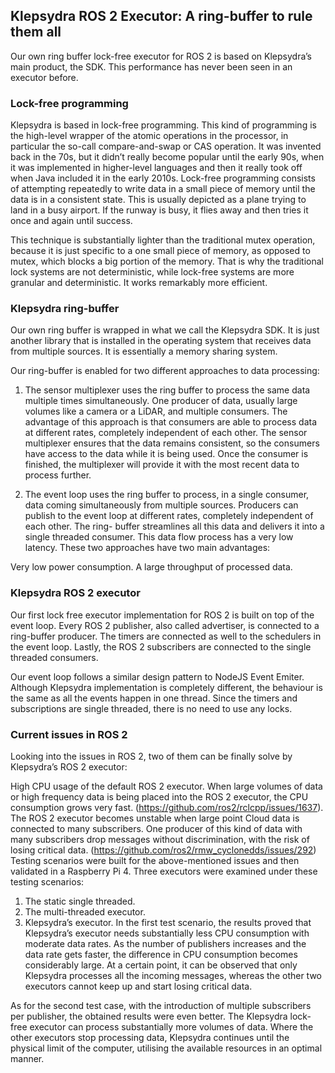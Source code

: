 ## Klepsydra ROS 2 Executor: A ring-buffer to rule them all

Our own ring buffer lock-free executor for ROS 2 is based on Klepsydra’s main product, the SDK. This performance has never been seen in an executor before.

### Lock-free programming

Klepsydra is based in lock-free programming. This kind of programming is the high-level wrapper of the atomic operations in the processor, in particular the so-call compare-and-swap or CAS operation. It was invented back in the 70s, but it didn’t really become popular until the early 90s, when it was implemented in higher-level languages and then it really took off when Java included it in the early 2010s.
Lock-free programming consists of attempting repeatedly to write data in a small piece of memory until the data is in a consistent state. This is usually depicted as a plane trying to land in a busy airport. If the runway is busy, it flies away and then tries it once and again until success. 


This technique is substantially lighter than the traditional mutex operation, because it is just specific to a one small piece of memory, as opposed to mutex, which blocks a big portion of the memory. That is why the traditional lock systems are not deterministic, while lock-free systems are more granular and deterministic. It works remarkably more efficient.


### Klepsydra ring-buffer

Our own ring buffer is wrapped in what we call the Klepsydra SDK. It is just another library that is installed in the operating system that receives data from multiple sources. It is essentially a memory sharing system.

 Our ring-buffer is enabled for two different approaches to data processing:

1. The sensor multiplexer uses the ring buffer to process the same data multiple times simultaneously. One producer of data, usually large volumes like a camera or a LiDAR, and multiple consumers.
The advantage of this approach is that consumers are able to process data at different rates, completely independent of each other. The sensor multiplexer ensures that the data remains consistent, so the consumers have access to the data while it is being used. Once the consumer is finished, the multiplexer will provide it with the most recent data to process further.

2. The event loop uses the ring buffer to process, in a single consumer, data coming simultaneously from multiple sources. Producers can publish to the event loop at different rates, completely independent of each other. The ring- buffer streamlines all this data and delivers it into a single threaded consumer. This data flow process has a very low latency.
 These two approaches have two main advantages:

Very low power consumption.
A large throughput of processed data.

### Klepsydra ROS 2 executor

Our first lock free executor implementation for ROS 2 is built on top of the event loop. Every ROS 2 publisher, also called advertiser, is connected to a ring-buffer producer. The timers are connected as well to the schedulers in the event loop. Lastly, the ROS 2 subscribers are connected to the single threaded consumers.

Our event loop follows a similar design pattern to NodeJS Event Emiter. Although Klepsydra implementation is completely different, the behaviour is the same as all the events happen in one thread. Since the timers and subscriptions are single threaded, there is no need to use any locks.

### Current issues in ROS 2

Looking into the issues in ROS 2, two of them can be finally solve by Klepsydra’s ROS 2 executor:

High CPU usage of the default ROS 2 executor. When large volumes of data or high frequency data is being placed into the ROS 2 executor, the CPU consumption grows very fast. (https://github.com/ros2/rclcpp/issues/1637).
The ROS 2 executor becomes unstable when large point Cloud data is connected to many subscribers. One producer of this kind of data with many subscribers drop messages without discrimination, with the risk of losing critical data. (https://github.com/ros2/rmw_cyclonedds/issues/292)
Testing scenarios were built for the above-mentioned issues and then validated in a Raspberry Pi 4. Three executors were examined under these testing scenarios:

1. The static single threaded.
2. The multi-threaded executor.
3. Klepsydra’s executor.
In the first test scenario, the results proved that Klepsydra’s executor needs substantially less CPU consumption with moderate data rates. As the number of publishers increases and the data rate gets faster, the difference in CPU consumption becomes considerably large. At a certain point, it can be observed that only Klepsydra processes all the incoming messages, whereas the other two executors cannot keep up and start losing critical data.

As for the second test case, with the introduction of multiple subscribers per publisher, the obtained results were even better. The Klepsydra lock-free executor can process substantially more volumes of data. Where the other executors stop processing data, Klepsydra continues until the physical limit of the computer, utilising the available resources in an optimal manner.

